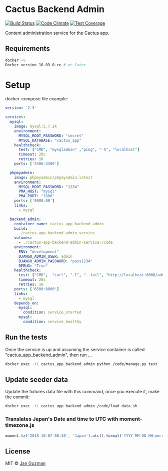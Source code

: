 # Cactus Backend Admin
[![Build Status](https://travis-ci.org/Krystian19/cactus-app-backend-admin-service.svg?branch=master)](https://travis-ci.org/Krystian19/cactus-app-backend-admin-service) [![Code Climate](https://codeclimate.com/github/Krystian19/cactus-app-backend-admin-service/badges/gpa.svg)](https://codeclimate.com/github/Krystian19/cactus-app-backend-admin-service) [![Test Coverage](https://codecov.io/gh/Krystian19/cactus-app-backend-admin-service/branch/master/graph/badge.svg)](https://codecov.io/gh/Krystian19/cactus-app-backend-admin-service)

Content administration service for the Cactus app.

## Requirements
```sh
docker -v
Docker version 18.03.0-ce # or later
```

# Setup
docker-compose file example:
```yaml
version: '2.3'

services:
  mysql:
    image: mysql:5.7.24
    environment:
      MYSQL_ROOT_PASSWORD: "secret"
      MYSQL_DATABASE: "cactus_app"
    healthcheck:
      test: ["CMD", "mysqladmin" ,"ping", "-h", "localhost"]
      timeout: 20s
      retries: 10
    ports: ['3306:3306']

  phpmyadmin:
    image: phpmyadmin/phpmyadmin:latest
    environment:
      MYSQL_ROOT_PASSWORD: "1234"
      PMA_HOST: "mysql"
      PMA_PORT: "3306"
    ports: ['8080:80']
    links:
      - mysql

  backend_admin:
    container_name: cactus_app_backend_admin
    build:
      ./cactus-app-backend-admin-service
    volumes:
      - ./cactus-app-backend-admin-service:/code
    environment:
      ENV: "development"
      DJANGO_ADMIN_USER: admin
      DJANGO_ADMIN_PASSWORD: "pass1234"
      DEBUG: "True"
    healthcheck:
      test: ["CMD",  "curl", "-I", "--fail", "http://localhost:8000/admin"]
      timeout: 20s
      retries: 10
    ports: ['6500:8000']
    links:
      - mysql
    depends_on:
      mysql:
        condition: service_started
      mysql:
        condition: service_healthy
```

## Run the tests
Once the service is up and assuming the service container is called "cactus_app_backend_admin", then run ...
```sh
docker exec -ti cactus_app_backend_admin python /code/manage.py test
```

## Update seeder data
Update the fixtures data file with this command, once you execute it, make the commit:
```sh
docker exec -ti cactus_app_backend_admin /code/load_data.sh
```

### Translates Japan's Date and time to UTC with moment-timezone.js
```js
moment.tz('2018-10-07 00:30', 'Japan').utc().format('YYYY-MM-DD HH:mm:ss A');
```

## License
MIT © [Jan Guzman](https://github.com/Krystian19)
